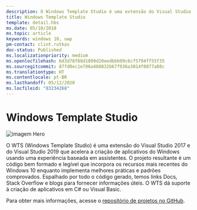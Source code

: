 ```yaml
---
description: O Windows Template Studio é uma extensão do Visual Studio para criar rapidamente aplicativos do Windows.
title: Windows Template Studio
template: detail.hbs
ms.date: 05/10/2018
ms.topic: article
keywords: windows 10, uwp
pm-contact: clint.rutkas
doc-status: Published
ms.localizationpriority: medium
ms.openlocfilehash: 6d3d78f88d1899d20eedbbb99c6cf5794ff55f35
ms.sourcegitcommit: 87fd0ec1e706a460832b67f936a3014f0877a88c
ms.translationtype: HT
ms.contentlocale: pt-BR
ms.lasthandoff: 05/12/2020
ms.locfileid: "83234268"
---
```

# <a name="windows-template-studio"></a>Windows Template Studio

![imagem Hero](images/wts1.png)

O WTS (Windows Template Studio) é uma extensão do Visual Studio 2017 e do Visual Studio 2019 que acelera a criação de aplicativos do Windows usando uma experiência baseada em assistentes. O projeto resultante é um código bem formado e legível que incorpora os recursos mais recentes do Windows 10 enquanto implementa melhores práticas e padrões comprovados. Espalhado por todo o código gerado, temos links Docs, Stack Overflow e blogs para fornecer informações úteis. O WTS dá suporte à criação de aplicativos em C# ou Visual Basic.

Para obter mais informações, acesse o [repositório de projetos no GitHub](https://github.com/microsoft/windowsTemplateStudio).

